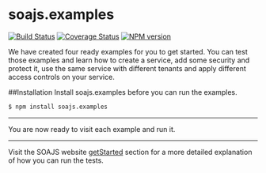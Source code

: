 # soajs.examples
[![Build Status](https://travis-ci.org/soajs/soajs.examples.svg?branch=master)](https://travis-ci.org/soajs/soajs.examples)
[![Coverage Status](https://coveralls.io/repos/soajs/soajs.examples/badge.png)](https://coveralls.io/r/soajs/soajs.examples)
[![NPM version](https://badge.fury.io/js/soajs.examples.svg)](http://badge.fury.io/js/soajs.examples)

We have created four ready examples for you to get started. 
You can test those examples and learn how to create a service, add some security and protect it, use the same service with different tenants and apply different access controls on your service.


##Installation
Install soajs.examples before you can run the examples.

```sh
$ npm install soajs.examples
```

---

You are now ready to visit each example and run it.

---

Visit the SOAJS website [getStarted](http://www.soajs.org/#/getStarted) section for a more detailed explanation of how you can run the tests.